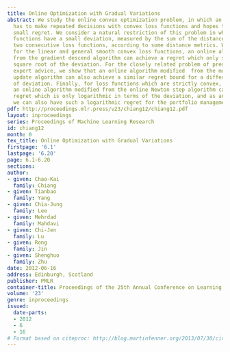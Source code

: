 ```yaml
---
title: Online Optimization with Gradual Variations
abstract: We study the online convex optimization problem, in which an online algorithm
  has to make repeated decisions with convex loss functions and hopes to achieve a
  small regret. We consider a natural restriction of this problem in which the loss
  functions have a small deviation, measured by the sum of the distances between every
  two consecutive loss functions, according to some distance metrics. We show that
  for the linear and general smooth convex loss functions, an online algorithm modified
  from the gradient descend algorithm can achieve a regret which only scales as the
  square root of the deviation. For the closely related problem of prediction with
  expert advice, we show that an online algorithm modified  from the multiplicative
  update algorithm can also achieve a similar regret bound for a different measure
  of deviation. Finally, for loss functions which are strictly convex, we show that
  an online algorithm modified from the online Newton step algorithm can achieve a
  regret which is only logarithmic in terms of the deviation, and as an application,
  we can also have such a logarithmic regret for the portfolio management problem.
pdf: http://proceedings.mlr.press/v23/chiang12/chiang12.pdf
layout: inproceedings
series: Proceedings of Machine Learning Research
id: chiang12
month: 0
tex_title: Online Optimization with Gradual Variations
firstpage: '6.1'
lastpage: '6.20'
page: 6.1-6.20
sections: 
author:
- given: Chao-Kai
  family: Chiang
- given: Tianbao
  family: Yang
- given: Chia-Jung
  family: Lee
- given: Mehrdad
  family: Mahdavi
- given: Chi-Jen
  family: Lu
- given: Rong
  family: Jin
- given: Shenghuo
  family: Zhu
date: 2012-06-16
address: Edinburgh, Scotland
publisher: PMLR
container-title: Proceedings of the 25th Annual Conference on Learning Theory
volume: '23'
genre: inproceedings
issued:
  date-parts:
  - 2012
  - 6
  - 16
# Format based on citeproc: http://blog.martinfenner.org/2013/07/30/citeproc-yaml-for-bibliographies/
---
```

